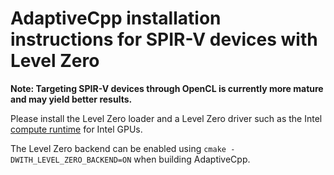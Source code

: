 # AdaptiveCpp installation instructions for SPIR-V devices with Level Zero

**Note: Targeting SPIR-V devices through OpenCL is currently more mature and may yield better results.**

Please install the Level Zero loader and a Level Zero driver such as the Intel [compute runtime](https://github.com/intel/compute-runtime) for Intel GPUs.

The Level Zero backend can be enabled using `cmake -DWITH_LEVEL_ZERO_BACKEND=ON` when building AdaptiveCpp.



